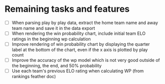# Remaining tasks and features

- [ ] When parsing play by play data, extract the home team name and away team name and save it in the data export
- [ ] When rendering the win probability chart, include initial team ELO ratings in the beginning wp calculation
- [ ] Improve rendering of win probability chart by displaying the quarter label at the bottom of the chart, even if the x axis is plotted by play count
- [ ] Improve the accuracy of the wp model which is not very good outside of the beginning, the end, and 50% probability
- [ ] Use each team's previous ELO rating when calculating WP (from rankings feather doc)
